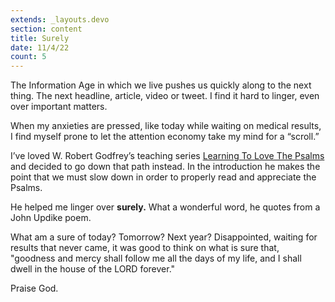 ```yaml
---
extends: _layouts.devo
section: content
title: Surely
date: 11/4/22
count: 5
---
```


The Information Age in which we live pushes us quickly along to the next thing. The next headline, article, video or tweet. I find it hard to linger, even over important matters. 

When my anxieties are pressed, like today while waiting on medical results, I find myself prone to let the attention economy  take my mind for a “scroll.”

I’ve loved W. Robert Godfrey’s teaching series <a class="text-yellow-500" href="https://connect.ligonier.org/library/learning-to-love-the-psalms-26981/59193/path/">Learning To Love The Psalms</a> and decided to go down that path instead. In the introduction he makes the point that we must slow down in order to properly read and appreciate the Psalms. 

He helped me linger over <b class="px-1.5 bg-yellow-400 text-slate-800 font-semibold inline-block text-base rounded">surely.</b> What a wonderful word, he quotes from a John Updike poem. 

What am a sure of today? Tomorrow? Next year? Disappointed, waiting for results that never came, it was good to think on what is sure that, <span class="text-blue-300">"goodness and mercy shall follow me all the days of my life, and I shall dwell in the house of the LORD forever.</span>"

Praise God.